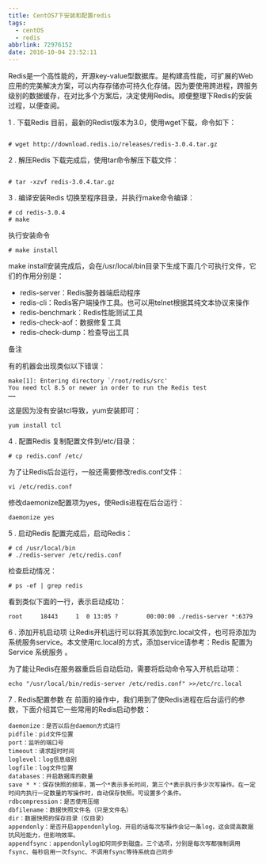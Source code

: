 ```yaml
---
title: CentOS7下安装和配置redis
tags:
  - centOS
  - redis
abbrlink: 72976152
date: 2016-10-04 23:52:11
---
```

Redis是一个高性能的，开源key-value型数据库。是构建高性能，可扩展的Web应用的完美解决方案，可以内存存储亦可持久化存储。因为要使用跨进程，跨服务级别的数据缓存，在对比多个方案后，决定使用Redis。顺便整理下Redis的安装过程，以便查阅。


 1 . 下载Redis
目前，最新的Redist版本为3.0，使用wget下载，命令如下：
```

# wget http://download.redis.io/releases/redis-3.0.4.tar.gz

```
 2 . 解压Redis
下载完成后，使用tar命令解压下载文件：
```

# tar -xzvf redis-3.0.4.tar.gz
```
3 . 编译安装Redis
切换至程序目录，并执行make命令编译：
```
# cd redis-3.0.4
# make
```
执行安装命令
```
# make install
```
make install安装完成后，会在/usr/local/bin目录下生成下面几个可执行文件，它们的作用分别是：

* redis-server：Redis服务器端启动程序
* redis-cli：Redis客户端操作工具。也可以用telnet根据其纯文本协议来操作
* redis-benchmark：Redis性能测试工具
* redis-check-aof：数据修复工具
* redis-check-dump：检查导出工具

备注

有的机器会出现类似以下错误：
```
make[1]: Entering directory `/root/redis/src'
You need tcl 8.5 or newer in order to run the Redis test
……
```
这是因为没有安装tcl导致，yum安装即可：
```
yum install tcl
```
4 . 配置Redis
复制配置文件到/etc/目录：
```
# cp redis.conf /etc/
```
为了让Redis后台运行，一般还需要修改redis.conf文件：
```
vi /etc/redis.conf
```
修改daemonize配置项为yes，使Redis进程在后台运行：
```
daemonize yes
```
5 . 启动Redis
配置完成后，启动Redis：
```
# cd /usr/local/bin
# ./redis-server /etc/redis.conf
```
检查启动情况：
```
# ps -ef | grep redis
```
看到类似下面的一行，表示启动成功：
```
root     18443     1  0 13:05 ?        00:00:00 ./redis-server *:6379 
```
6 . 添加开机启动项
让Redis开机运行可以将其添加到rc.local文件，也可将添加为系统服务service。本文使用rc.local的方式，添加service请参考：Redis 配置为 Service 系统服务 。

为了能让Redis在服务器重启后自动启动，需要将启动命令写入开机启动项：
```
echo "/usr/local/bin/redis-server /etc/redis.conf" >>/etc/rc.local
```
7 . Redis配置参数
在 前面的操作中，我们用到了使Redis进程在后台运行的参数，下面介绍其它一些常用的Redis启动参数：
```
daemonize：是否以后台daemon方式运行
pidfile：pid文件位置
port：监听的端口号
timeout：请求超时时间
loglevel：log信息级别
logfile：log文件位置
databases：开启数据库的数量
save * *：保存快照的频率，第一个*表示多长时间，第三个*表示执行多少次写操作。在一定时间内执行一定数量的写操作时，自动保存快照。可设置多个条件。
rdbcompression：是否使用压缩
dbfilename：数据快照文件名（只是文件名）
dir：数据快照的保存目录（仅目录）
appendonly：是否开启appendonlylog，开启的话每次写操作会记一条log，这会提高数据抗风险能力，但影响效率。
appendfsync：appendonlylog如何同步到磁盘。三个选项，分别是每次写都强制调用fsync、每秒启用一次fsync、不调用fsync等待系统自己同步
```
